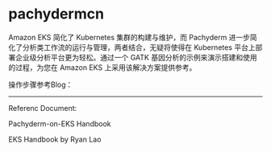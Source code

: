 # pachydermcn

Amazon EKS 简化了 Kubernetes 集群的构建与维护，而 Pachyderm 进一步简化了分析类工作流的运行与管理，两者结合，无疑将使得在 Kubernetes 平台上部署企业级分析平台更为轻松。通过一个 GATK 基因分析的示例来演示搭建和使用的过程，为您在 Amazon EKS 上采用该解决方案提供参考。

操作步骤参考Blog：





---------------------

Referenc Document: 

Pachyderm-on-EKS Handbook 

EKS Handbook by Ryan Lao
